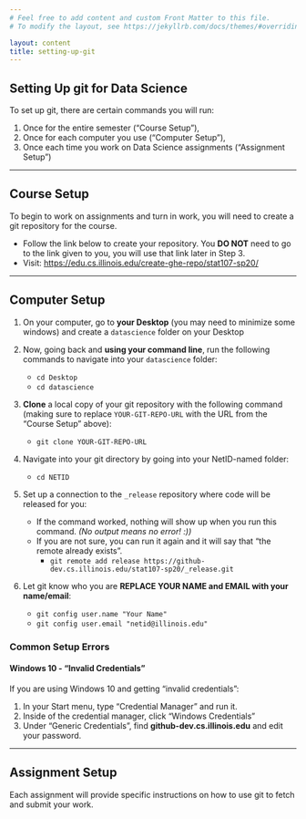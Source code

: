```yaml
---
# Feel free to add content and custom Front Matter to this file.
# To modify the layout, see https://jekyllrb.com/docs/themes/#overriding-theme-defaults

layout: content
title: setting-up-git
---
```


## Setting Up git for Data Science
To set up git, there are certain commands you will run:

1. Once for the entire semester (“Course Setup”),
2. Once for each computer you use (“Computer Setup”),
3. Once each time you work on Data Science assignments (“Assignment Setup”)

<hr/>

## Course Setup
To begin to work on assignments and turn in work, you will need to create a git repository for the course.

* Follow the link below to create your repository. You **DO NOT** need to go to the link given to you, you will use that link later in Step 3.
* Visit: <a href="" target="_blank">https://edu.cs.illinois.edu/create-ghe-repo/stat107-sp20/</a>

<hr/>

## Computer Setup
1. On your computer, go to **your Desktop** (you may need to minimize some windows) and create a `datascience` folder on your Desktop

2. Now, going back and **using your command line**, run the following commands to navigate into your `datascience` folder:
    * `cd Desktop`
    * `cd datascience`

3. **Clone** a local copy of your git repository with the following command (making sure to replace `YOUR-GIT-REPO-URL` with the URL from the “Course Setup” above):
    * `git clone YOUR-GIT-REPO-URL`

4. Navigate into your git directory by going into your NetID-named folder:
    * `cd NETID`

5. Set up a connection to the `_release` repository where code will be released for you:
    * If the command worked, nothing will show up when you run this command. *(No output means no error! :))*
    * If you are not sure, you can run it again and it will say that “the remote already exists”.
        * `git remote add release https://github-dev.cs.illinois.edu/stat107-sp20/_release.git`

6. Let git know who you are **REPLACE YOUR NAME and EMAIL with your name/email**:
    * `git config user.name "Your Name"`
    * `git config user.email "netid@illinois.edu"`

### Common Setup Errors

#### Windows 10 - “Invalid Credentials”
If you are using Windows 10 and getting “invalid credentials”:

1. In your Start menu, type “Credential Manager” and run it.
2. Inside of the credential manager, click “Windows Credentials”
3. Under “Generic Credentials”, find **github-dev.cs.illinois.edu** and edit your password.

<hr/>

## Assignment Setup
Each assignment will provide specific instructions on how to use git to fetch and submit your work.